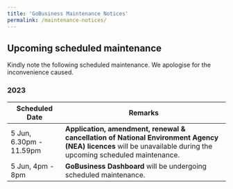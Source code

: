 ```yaml
---
title: 'GoBusiness Maintenance Notices'
permalink: /maintenance-notices/
---
```


## Upcoming scheduled maintenance

Kindly note the following scheduled maintenance. We apologise for the inconvenience caused.

### 2023

| **Scheduled Date** | **Remarks** |
| ------  |------------------|
| 5 Jun, 6.30pm - 11.59pm | **Application, amendment, renewal & cancellation of National Environment Agency (NEA) licences** will be unavailable during the upcoming scheduled maintenance. |
| 5 Jun, 4pm - 8pm | **GoBusiness Dashboard** will be undergoing scheduled maintenance. |


<script src="/jquery/jquery.min.js"></script>
<script src="/jquery/resize-tables.js"></script>
